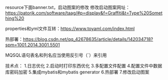 resource下面banner.txt，启动图案的修改
修改启动图案网址：https://patorjk.com/software/taag/#p=display&f=Graffiti&t=Type%20Something%20

properties和yml文件互转：https://www.toyaml.com/index.html

热部署：https://blog.csdn.net/qq_42678635/article/details/142034718?spm=1001.2014.3001.5501

MQSQL语句表名和列名应当使用反引号（`）来引用

技术点：
1.日志优化
2.启动时打印东西优化
3.多配置文件配置
4.配置文件中数据库密码加密
5.集成mybatis和mybatis generator
6.热部署
7.修改启动图案

